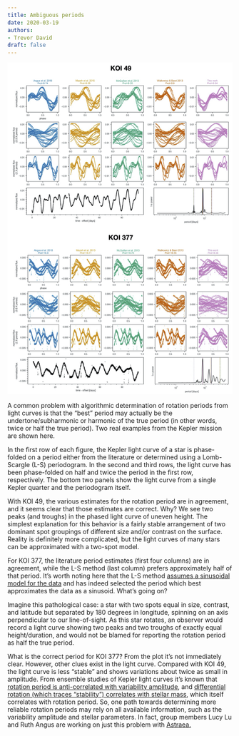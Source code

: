 ```yaml
---
title: Ambiguous periods
date: 2020-03-19
authors:
- Trevor David
draft: false
---
```


![img](/fig/2020-03-19.jpg)

A common problem with algorithmic determination of rotation periods from light curves is that the “best” period may actually be the undertone/subharmonic or harmonic of the true period (in other words, twice or half the true period). Two real examples from the Kepler mission are shown here. 

In the first row of each figure, the Kepler light curve of a star is phase-folded on a period either from the literature or determined using a Lomb-Scargle (L-S) periodogram. In the second and third rows, the light curve has been phase-folded on half and twice the period in the first row, respectively. The bottom two panels show the light curve from a single Kepler quarter and the periodogram itself. 

With KOI 49, the various estimates for the rotation period are in agreement, and it seems clear that those estimates are correct. Why? We see two peaks (and troughs) in the phased light curve of uneven height. The simplest explanation for this behavior is a fairly stable arrangement of two dominant spot groupings of different size and/or contrast on the surface. Reality is definitely more complicated, but the light curves of many stars can be approximated with a two-spot model. 

For KOI 377, the literature period estimates (first four columns) are in agreement, while the L-S method (last column) prefers approximately half of that period. It’s worth noting here that the L-S method [assumes a sinusoidal model for the data](https://arxiv.org/abs/1703.09824) and has indeed selected the period which best approximates the data as a sinusoid. What’s going on? 

Imagine this pathological case: a star with two spots equal in size, contrast, and latitude but separated by 180 degrees in longitude, spinning on an axis perpendicular to our line-of-sight. As this star rotates, an observer would record a light curve showing two peaks and two troughs of exactly equal height/duration, and would not be blamed for reporting the rotation period as half the true period. 

What is the correct period for KOI 377? From the plot it’s not immediately clear. However, other clues exist in the light curve. Compared with KOI 49, the light curve is less “stable” and shows variations about twice as small in amplitude. From ensemble studies of Kepler light curves it’s known that [rotation period is anti-correlated with variability amplitude](https://arxiv.org/abs/2002.09135), and [differential rotation (which traces “stability”) correlates with stellar mass](https://arxiv.org/pdf/1308.1508.pdf), which itself correlates with rotation period. So, one path towards determining more reliable rotation periods may rely on all available information, such as the variability amplitude and stellar parameters. In fact, group members Lucy Lu and Ruth Angus are working on just this problem with [Astraea.](https://astraea.readthedocs.io/en/latest/)
